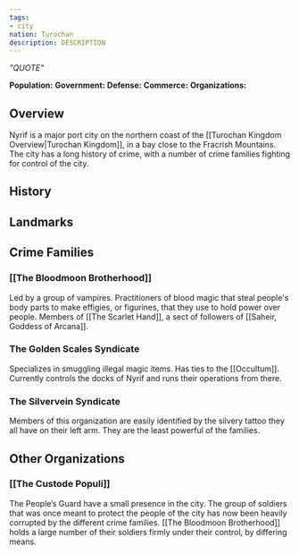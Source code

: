 ```yaml
---
tags:
- city
nation: Turochan
description: DESCRIPTION
---
```

*"QUOTE"*

**Population:**
**Government:**
**Defense:**
**Commerce:**
**Organizations:**

## Overview
Nyrif is a major port city on the northern coast of the [[Turochan Kingdom Overview|Turochan Kingdom]], in a bay close to the Fracrish Mountains. The city has a long history of crime, with a number of crime families fighting for control of the city.
## History

## Landmarks

## Crime Families
### [[The Bloodmoon Brotherhood]]
Led by a group of vampires. Practitioners of blood magic that steal people's body parts to make effigies, or figurines, that they use to hold power over people. Members of [[The Scarlet Hand]], a sect of followers of [[Saheir, Goddess of Arcana]].
### The Golden Scales Syndicate
Specializes in smuggling illegal magic items. Has ties to the [[Occultum]]. Currently controls the docks of Nyrif and runs their operations from there.
### The Silvervein Syndicate
Members of this organization are easily identified by the silvery tattoo they all have on their left arm. They are the least powerful of the families.
## Other Organizations
### [[The Custode Populi]]
The People’s Guard have a small presence in the city. The group of soldiers that was once meant to protect the people of the city has now been heavily corrupted by the different crime families. [[The Bloodmoon Brotherhood]] holds a large number of their soldiers firmly under their control, by differing means.